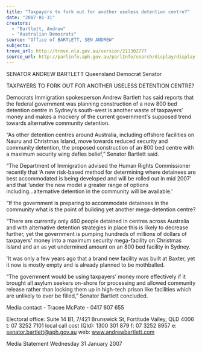 ```yaml
---
title: "Taxpayers to fork out for another useless detention centre?"
date: "2007-01-31"
creators:
  - "Bartlett, Andrew"
  - "Australian Democrats"
source: "Office of BARTLETT, SEN ANDREW"
subjects:
trove_url: http://trove.nla.gov.au/version/211302777
source_url: http://parlinfo.aph.gov.au/parlInfo/search/display/display.w3p;query=Id%3A%22media/pressrel/M09M6%22
---
```


 

 SENATOR ANDREW BARTLETT  Queensland Democrat Senator    

 

 

 

 TAXPAYERS TO FORK OUT FOR ANOTHER USELESS DETENTION  CENTRE?    

 Democrats Immigration spokesperson Andrew Bartlett has said reports that the federal government  was planning construction of a new 800 bed detention centre in Sydney’s south-west is another waste  of taxpayers’ money and makes a mockery of the current government's supposed trend towards  alternative community detention. 

 “As other detention centres around Australia, including offshore facilities on Nauru and Christmas  Island, move towards reduced security and community detention, the proposed construction of an 800  bed centre with a maximum security wing defies belief,” Senator Bartlett said. 

 “The Department of Immigration advised the Human Rights Commissioner recently that ‘A new risk-based method for determining where detainees are best accommodated is being developed and will be  rolled out in mid 2007’ and that ‘under the new model a greater range of options including...alternative  detention in the community will be available.’ 

 “If the government is preparing to accommodate detainees in the community what is the point of  building yet another mega-detention centre? 

 “There are currently only 460 people detained in centres across Australia and with alternative detention  strategies in place this is likely to decrease further, yet the government is pumping hundreds of millions  of dollars of taxpayers’ money into a maximum security mega-facility on Christmas Island and an as yet  undermined amount on an 800 bed facility in Sydney. 

 'It was only a few years ago that a brand new facility was built at Baxter, yet it now is mostly empty and  is already planned to be mothballed.  

 “The government would be using taxpayers’ money more effectively if it brought all asylum seekers on-shore for processing and allowed community release rather than locking them up in high-tech prison  like facilities which are unlikely to ever be filled,” Senator Bartlett concluded.                                                      

 

 Media contact - Tracee McPate - 0417 607 655   

 

 

 

 

 Electoral office: Suite 14 B1, 7/421 Brunswick St, Fortitude Valley, QLD 4006  t: 07 3252 7101  local call cost (Qld): 1300 301 879   f: 07 3252 8957  e: senator.bartlett@aph.gov.au   web: www.andrewbartlett.com 

 Media Statement   Wednesday 31 January 2007 

